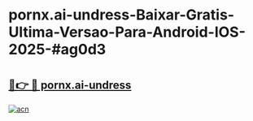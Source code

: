 # pornx.ai-undress-Baixar-Gratis-Ultima-Versao-Para-Android-IOS-2025-#ag0d3

# <h2><a href="https://ainizakaria.my?title=pornx.ai-undress&ref=24M">🔗👉 🔴 pornx.ai-undress</a></h2>

[![acn](https://github.com/user-attachments/assets/0f9c940e-d8b0-45ae-aac7-cd30a18b3e1c)](https://ainizakaria.my?title=pornx.ai-undress&ref=24M)

